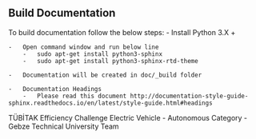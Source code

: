 ## Build Documentation
To build documentation follow the below steps:
	-	Install Python 3.X +

	-	Open command window and run below line
		-	sudo apt-get install python3-sphinx
		-	sudo apt-get install python3-sphinx-rtd-theme

	-	Documentation will be created in doc/_build folder

	-	Documentation Headings
  		-	Please read this document http://documentation-style-guide-sphinx.readthedocs.io/en/latest/style-guide.html#headings

TÜBİTAK Efficiency Challenge Electric Vehicle - Autonomous Category - Gebze Technical University Team

